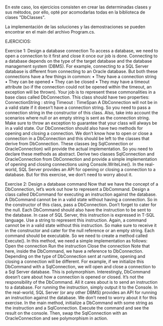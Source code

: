 En este caso, los ejercicios consisten en crear las determinadas clases y sus métodos, por ello, opté por acomodarlas todas en la biblioteca de clases "DbClasses".

La implementación de las soluciones y las demostraciones se pueden encontrar en el main del archivo Program.cs.

EJERCICIOS:

Exercise 1: Design a database connection
To access a database, we need to open a connection to it first and close it once our job is done.
Connecting to a database depends on the type of the target database and the database
management system (DBMS). For example, connecting to a SQL Server database is different
from connecting to an Oracle database. But both these connections have a few things in
common:
• They have a connection string
• They can be opened
• They can be closed
• They may have a timeout attribute (so if the connection could not be opened within the
timeout, an exception will be thrown).
Your job is to represent these commonalities in a base class called DbConnection. This class
should have two properties:
ConnectionString : string
Timeout : TimeSpan
A DbConnection will not be in a valid state if it doesn’t have a connection string. So you need to
pass a connection string in the constructor of this class. Also, take into account the scenarios
where null or an empty string is sent as the connection string. Make sure to throw an exception
to guarantee that your class will always be in a valid state.
Our DbConnection should also have two methods for opening and closing a connection. We
don’t know how to open or close a connection in a DbConnection and this should be left to the
classes that derive from DbConnection. These classes (eg SqlConnection or OracleConnection)
will provide the actual implementation. So you need to declare these methods as abstract.
Derive two classes SqlConnection and OracleConnection from DbConnection and provide a
simple implementation of opening and closing connections using Console.WriteLine(). In the
real-world, SQL Server provides an API for opening or closing a connection to a database. But
for this exercise, we don’t need to worry about it. 

Exercise 2: Design a database command
Now that we have the concept of a DbConnection, let’s work out how to represent a
DbCommand.
Design a class called DbCommand for executing an instruction against the database. A
DbCommand cannot be in a valid state without having a connection. So in the constructor of
this class, pass a DbConnection. Don’t forget to cater for the null.
Each DbCommand should also have the instruction to be sent to the database. In case of SQL
Server, this instruction is expressed in T-SQL language. Use a string to represent this instruction.
Again, a command cannot be in a valid state without this instruction. So make sure to receive it
in the constructor and cater for the null reference or an empty string.
Each command should be executable. So we need to create a method called Execute(). In this
method, we need a simple implementation as follows:
Open the connection
Run the instruction
Close the connection
Note that here, inside the DbCommand, we have a reference to DbConnection. Depending on
the type of DbConnection sent at runtime, opening and closing a connection will be different.
For example, if we initialize this DbCommand with a SqlConnection, we will open and close a
connection to a Sql Server database. This is polymorphism. Interestingly, DbCommand doesn’t
care about how a connection is opened or closed. It’s not the responsibility of the DbCommand.
All it cares about is to send an instruction to a database.
For running the instruction, simply output it to the Console. In the real-world, SQL Server (or any
other DBMS) provides an API for running an instruction against the database. We don’t need to
worry about it for this exercise.
In the main method, initialize a DbCommand with some string as the instruction and a
SqlConnection. Execute the command and see the result on the console.
Then, swap the SqlConnection with an OracleConnection and see polymorphism in action.
